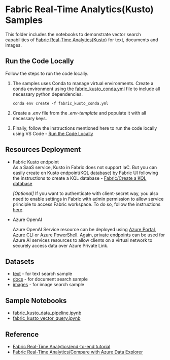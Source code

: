 # Fabric Real-Time Analytics(Kusto) Samples

This folder includes the notebooks to demonstrate vector search capabilities of [Fabric Real-Time Analytics(Kusto)](https://learn.microsoft.com/en-us/fabric/real-time-analytics/overview) for text, documents and images.

## Run the Code Locally

Follow the steps to run the code locally.

1. The samples uses Conda to manage virtual environments. Create a conda environment using the [fabric_kusto_conda.yml](./fabric_kusto_conda.yml) file to include all necessary python dependencies.

      `conda env create -f fabric_kusto_conda.yml`

2. Create a *.env* file from the *.env-template* and populate it with all necessary keys.

3. Finally, follow the instructions mentioned here to run the code locally using VS Code - [Run the Code Locally](../README.md#run-the-code-locally)

## Resources Deployment

- Fabric Kusto endpoint  
  As a SaaS service, Kusto in Fabric does not support IaC. But you can easily create en Kusto endpoint(KQL database) by Fabric UI following the instructions to create a KQL database - [Fabric/Create a KQL database](https://learn.microsoft.com/en-us/fabric/real-time-analytics/create-database?source=recommendations)

  *[Optional]* If you want to authenticate with client-secret way, you also need to enable settings in Fabric with admin permission to allow service principle to access Fabric workspace. To do so, follow the instructions [here](https://learn.microsoft.com/en-us/fabric/admin/metadata-scanning-enable-read-only-apis).

- Azure OpenAI
  
  Azure OpenAI Service resource can be deployed using [Azure Portal](https://learn.microsoft.com/azure/ai-services/openai/how-to/create-resource?pivots=web-portal), [Azure CLI](https://learn.microsoft.com/azure/ai-services/openai/how-to/create-resource?pivots=cli) or [Azure PowerShell](https://learn.microsoft.com/azure/ai-services/openai/how-to/create-resource?pivots=ps). Again, [private endpoints](https://learn.microsoft.com/azure/ai-services/cognitive-services-virtual-networks?context=%2Fazure%2Fai-services%2Fopenai%2Fcontext%2Fcontext&tabs=portal#use-private-endpoints) can be used for Azure AI services resources to allow clients on a virtual network to securely access data over Azure Private Link.

## Datasets

- [text](../data/text/) - for text search sample
- [docs](../data/docs/) - for document search sample
- [images](../data/images/) - for image search sample

## Sample Notebooks

- [fabric_kusto_data_pipeline.ipynb](./fabric_kusto_data_pipeline.ipynb)
- [fabric_kusto_vector_query.ipynb](./fabric_kusto_vector_query.ipynb)

## Reference

- [Fabric Real-Time Analytics/end-to-end tutorial](https://learn.microsoft.com/en-us/fabric/real-time-analytics/tutorial-introduction)
- [Fabric Real-Time Analytics/Compare with Azure Data Explorer](https://learn.microsoft.com/en-us/fabric/real-time-analytics/realtime-analytics-compare)